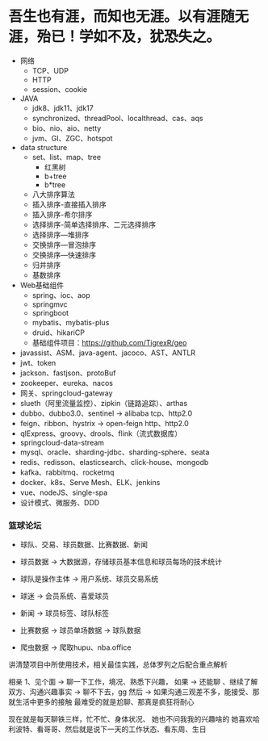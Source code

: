 # 吾生也有涯，而知也无涯。以有涯随无涯，殆已！学如不及，犹恐失之。
- 网络
   - TCP、UDP
   - HTTP
   - session、cookie
- JAVA
   - jdk8、jdk11、jdk17
   - synchronized、threadPool、localthread、cas、aqs
   - bio、nio、aio、netty
   - jvm、GI、ZGC、hotspot
- data structure
   - set、list、map、tree
      - 红黑树
      - b+tree
      - b*tree
   - 八大排序算法
   - 插入排序-直接插入排序
   - 插入排序-希尔排序
   - 选择排序-简单选择排序、二元选择排序
   - 选择排序—堆排序
   - 交换排序—冒泡排序
   - 交换排序—快速排序
   - 归并排序
   - 基数排序
- Web基础组件
   - spring、ioc、aop
   - springmvc
   - springboot
   - mybatis、mybatis-plus
   - druid、hikariCP
   - 基础组件项目：https://github.com/TigrexR/geo
- javassist、ASM、java-agent、jacoco、AST、ANTLR
- jwt、token
- jackson、fastjson、protoBuf
- zookeeper、eureka、nacos
- 网关、springcloud-gateway
- slueth（阿里流量监控）、zipkin（链路追踪）、arthas
- dubbo、dubbo3.0、sentinel -> alibaba tcp、http2.0
- feign、ribbon、hystrix -> open-feign http、http2.0
- qlExpress、groovy、drools、flink（流式数据库）
- springcloud-data-stream
- mysql、oracle、sharding-jdbc、sharding-sphere、seata
- redis、redisson、elasticsearch、click-house、mongodb
- kafka、rabbitmq、rocketmq
- docker、k8s、Serve Mesh、ELK、jenkins
- vue、nodeJS、single-spa
- 设计模式、微服务、DDD

### 篮球论坛
- 球队、交易、球员数据、比赛数据、新闻

- 球员数据 -> 大数据源，存储球员基本信息和球员每场的技术统计
- 球队是操作主体 -> 用户系统、球员交易系统
- 球迷 -> 会员系统、喜爱球员
- 新闻 -> 球员标签、球队标签
- 比赛数据 -> 球员单场数据 -> 球队数据
- 爬虫数据 -> 爬取hupu、nba.office


讲清楚项目中所使用技术，相关最佳实践，总体罗列之后配合重点解析





相亲 1、见个面 -> 聊一下工作，境况、熟悉下兴趣，
如果 -> 还能聊 、继续了解双方、沟通兴趣事实
 -> 聊不下去，gg
然后 -> 如果沟通三观差不多，能接受、那就生活中更多的接触
最难受的就是尬聊、那真是疯狂将耐心

现在就是每天聊铁三样，忙不忙、身体状况、
她也不问我我的兴趣啥的
她喜欢哈利波特、看哥哥、然后就是说下一天的工作状态、看东周、生日
